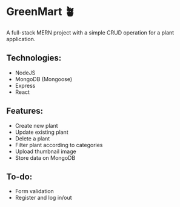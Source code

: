 # GreenMart 🪴
A full-stack MERN project with a simple CRUD operation for a plant application.

## Technologies:
* NodeJS
* MongoDB (Mongoose)
* Express 
* React

## Features:
* Create new plant
* Update existing plant
* Delete a plant
* Filter plant according to categories
* Upload thumbnail image
* Store data on MongoDB

## To-do:
* Form validation
* Register and log in/out